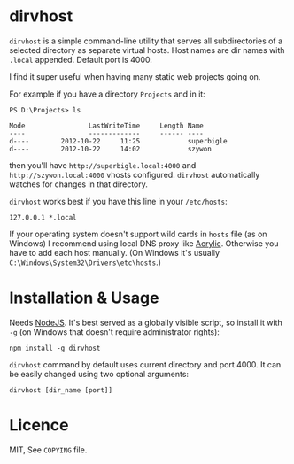 # dirvhost

`dirvhost` is a simple command-line utility that serves all subdirectories of a selected directory as separate virtual hosts. Host names are dir names with `.local` appended. Default port is 4000.

I find it super useful when having many static web projects going on.

For example if you have a directory `Projects` and in it:

    PS D:\Projects> ls

    Mode                LastWriteTime     Length Name
    ----                -------------     ------ ----
    d----        2012-10-22     11:25            superbigle
    d----        2012-10-22     14:02            szywon

then you'll have `http://superbigle.local:4000` and `http://szywon.local:4000` vhosts configured. `dirvhost` automatically watches for changes in that directory.

`dirvhost` works best if you have this line in your `/etc/hosts`:

    127.0.0.1 *.local

If your operating system doesn't support wild cards in `hosts` file (as on Windows) I recommend using local DNS proxy like [Acrylic](http://sourceforge.net/projects/acrylic/). Otherwise you have to add each host manually. (On Windows it's usually `C:\Windows\System32\Drivers\etc\hosts`.)

# Installation & Usage

Needs [NodeJS](http://nodejs.org). It's best served as a globally visible script, so install it with `-g` (on Windows that doesn't require administrator rights):

    npm install -g dirvhost

`dirvhost` command by default uses current directory and port 4000. It can be easily changed using two optional arguments:

    dirvhost [dir_name [port]]

# Licence

MIT, See `COPYING` file.
